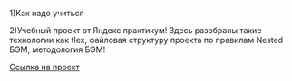 1)Как надо учиться

2)Учебный проект от Яндекс практикум! Здесь разобраны такие технологии
как flex, файловая структуру проекта по правилам Nested БЭМ, методология БЭМ!

[Ссылка на проект](https://cra7yy.github.io/how-to-learn/)
